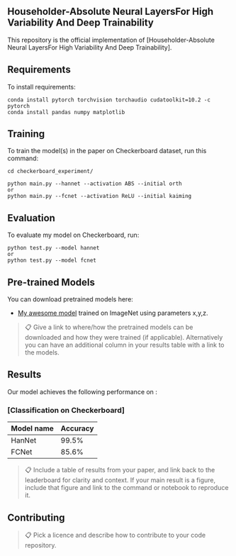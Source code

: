 
## Householder-Absolute Neural LayersFor High Variability And Deep Trainability

This repository is the official implementation of [Householder-Absolute Neural LayersFor High Variability And Deep Trainability]. 

## Requirements

To install requirements:

```setup
conda install pytorch torchvision torchaudio cudatoolkit=10.2 -c pytorch
conda install pandas numpy matplotlib
```

## Training

To train the model(s) in the paper on Checkerboard dataset, run this command:

```
cd checkerboard_experiment/
```

```train
python main.py --hannet --activation ABS --initial orth
or
python main.py --fcnet --activation ReLU --initial kaiming
```


## Evaluation

To evaluate my model on Checkerboard, run:

```eval
python test.py --model hannet
or
python test.py --model fcnet
```


## Pre-trained Models

You can download pretrained models here:

- [My awesome model](https://drive.google.com/mymodel.pth) trained on ImageNet using parameters x,y,z. 

>📋  Give a link to where/how the pretrained models can be downloaded and how they were trained (if applicable).  Alternatively you can have an additional column in your results table with a link to the models.

## Results

Our model achieves the following performance on :

### [Classification on Checkerboard]

| Model name         | Accuracy  | 
| ------------------ |---------------- | 
| HanNet   |     99.5%         |  
| FCNet   |     85.6%         |  


>📋  Include a table of results from your paper, and link back to the leaderboard for clarity and context. If your main result is a figure, include that figure and link to the command or notebook to reproduce it. 


## Contributing

>📋  Pick a licence and describe how to contribute to your code repository. 
